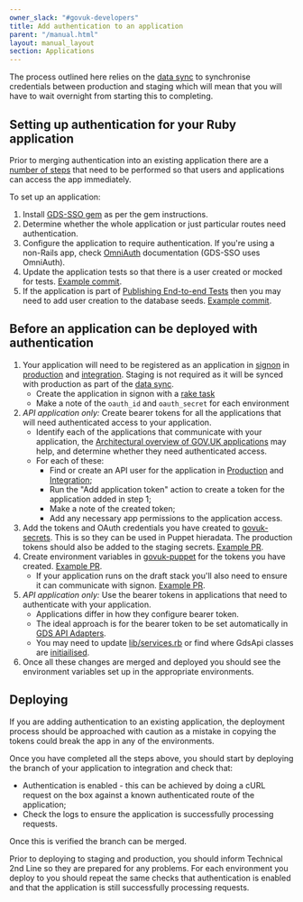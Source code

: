 ```yaml
---
owner_slack: "#govuk-developers"
title: Add authentication to an application
parent: "/manual.html"
layout: manual_layout
section: Applications
---
```


The process outlined here relies on the [data sync][] to synchronise
credentials between production and staging which will mean that you will have
to wait overnight from starting this to completing.

## Setting up authentication for your Ruby application

Prior to merging authentication into an existing application there are a
[number of steps](#before-an-application-can-be-deployed-with-authentication)
that need to be performed so that users and applications can access the app
immediately.

To set up an application:

1. Install [GDS-SSO gem][gds-sso-gem] as per the gem instructions.
2. Determine whether the whole application or just particular routes need
   authentication.
3. Configure the application to require authentication. If you're using a
   non-Rails app, check [OmniAuth][] documentation (GDS-SSO uses OmniAuth).
4. Update the application tests so that there is a user created or mocked for
   tests. [Example commit][gds-sso-test-user].
5. If the application is part of [Publishing End-to-end Tests][publishing-e2e]
   then you may need to add user creation to the database seeds.
   [Example commit][e2e-database-seeds].

## Before an application can be deployed with authentication

1. Your application will need to be registered as an application in
   [signon](../repos/signon.html) in [production][signon-production] and
   [integration][signon-integration]. Staging is not required as it will be
   synced with production as part of the [data sync][].
   - Create the application in signon with a [rake task][app-create-rake]
   - Make a note of the `oauth_id` and `oauth_secret` for each environment
2. *API application only:* Create bearer tokens for all the applications that will
   need authenticated access to your application.
   - Identify each of the applications that communicate with your application,
     the [Architectural overview of GOV.UK applications][arch-overview] may
     help, and determine whether they need authenticated access.
   - For each of these:
     - Find or create an API user for the application in
       [Production][api-user-production] and
       [Integration][api-user-integration];
     - Run the "Add application token" action to create a token for the
       application added in step 1;
     - Make a note of the created token;
     - Add any necessary app permissions to the application access.
3. Add the tokens and OAuth credentials you have created to [govuk-secrets][].
   This is so they can be used in Puppet hieradata. The production tokens should
   also be added to the staging secrets. [Example PR][secrets-example-pr].
4. Create environment variables in [govuk-puppet][] for the tokens you have
   created. [Example PR][puppet-example-pr].
   - If your application runs on the draft stack you'll also need to ensure
     it can communicate with signon. [Example PR][draft-signon-example-pr].
5. *API application only:* Use the bearer tokens in applications that need to
   authenticate with your application.
   - Applications differ in how they configure bearer token.
   - The ideal approach is for the bearer token to be set automatically in
     [GDS API Adapters][gds-api-factory].
   - You may need to update [lib/services.rb][lib-services-example] or find
     where GdsApi classes are [initiailised][whitehall-rummager].
6. Once all these changes are merged and deployed you should see the
   environment variables set up in the appropriate environments.

## Deploying

If you are adding authentication to an existing application, the deployment
process should be approached with caution as a mistake in copying the
tokens could break the app in any of the environments.

Once you have completed all the steps above, you should start by deploying the
branch of your application to integration and check that:

- Authentication is enabled - this can be achieved by doing a cURL request on
  the box against a known authenticated route of the application;
- Check the logs to ensure the application is successfully processing requests.

Once this is verified the branch can be merged.

Prior to deploying to staging and production, you should inform Technical 2nd Line so they
are prepared for any problems. For each environment you deploy to you should
repeat the same checks that authentication is enabled and that the application
is still successfully processing requests.

[gds-sso-gem]: https://github.com/alphagov/gds-sso
[data sync]: https://docs.publishing.service.gov.uk/manual/alerts/data-sync.html
[Omniauth]: https://github.com/omniauth/omniauth
[gds-sso-test-user]: https://github.com/alphagov/content-store/pull/498/commits/f405ca84940efe9705ee48fc21f373dacc05da63
[publishing-e2e]: https://github.com/alphagov/publishing-e2e-tests
[e2e-database-seeds]: https://github.com/alphagov/content-store/pull/498/commits/cf41056f3cee446ef94043f3a3b074c71bcfa7d6
[signon-integration]: http://signon.integration.publishing.service.gov.uk
[signon-production]: http://signon.publishing.service.gov.uk
[app-create-rake]: https://github.com/alphagov/signon/blob/main/docs/usage.md#setup-rake-tasks
[arch-overview]: https://docs.publishing.service.gov.uk/manual/architecture.html
[api-user-production]: https://signon.publishing.service.gov.uk/api_users
[api-user-integration]: https://signon.integration.publishing.service.gov.uk/api_users
[govuk-secrets]: https://github.com/alphagov/govuk-secrets
[govuk-puppet]: https://github.com/alphagov/govuk-puppet
[secrets-example-pr]: https://github.com/alphagov/govuk-secrets/pull/517
[puppet-example-pr]: https://github.com/alphagov/govuk-puppet/pull/8426
[draft-signon-example-pr]: https://github.com/alphagov/govuk-puppet/pull/8439
[gds-api-factory]: https://github.com/alphagov/gds-api-adapters/pull/852
[lib-services-example]: https://github.com/alphagov/publisher/blob/008b79a902795aa25d102913e2f4f2fde1ac834b/app/lib/services.rb
[whitehall-rummager]: https://github.com/alphagov/whitehall/blob/7b5c5a086b89cb62ffba62b152a0a8dcfc10c8e6/config/initializers/rummager.rb
